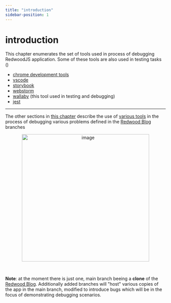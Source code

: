 ```yaml
---
title: "introduction"
sidebar-position: 1
---
```


# introduction

This chapter enumerates the set of tools used in process of debugging RedwoodJS application. Some of these tools are also used in testing tasks ()

- [chrome development tools](https://developer.chrome.com/docs/devtools)
- [vscode](https://code.visualstudio.com/)
- [storybook](https://storybook.js.org/docs/react/get-started/introduction)
- [webstorm](https://www.jetbrains.com/webstorm)
- [wallaby](https://wallabyjs.com/)  (this tool used in testing and debugging)
- [jest](https://jestjs.io/)

---

The other sections in [this chapter](https://rw-community.org/debugging/introduction) describe the use of [various tools](https://rw-community.org/tools/introduction) in the process of debugging various problems defined in the [Redwood Blog](https://github.com/adriatic/RedwoodBlog) branches


<p align="center">
<img width="400" alt="image" src="https://user-images.githubusercontent.com/2712405/168622826-6441f0f3-30e2-4086-9938-192a70458de1.png"/>
<br/>
<b></b>
</p>
<br/>

**Note**: at the moment there is just one, main branch beeing a **clone** of the [Redwood Blog](https://github.com/adriatic/RedwoodBlog). Additionally added branches will "host" various copies of the app in the main branch, modified to introduce bugs which will be in the focus of demonstrating debugging scenarios.
